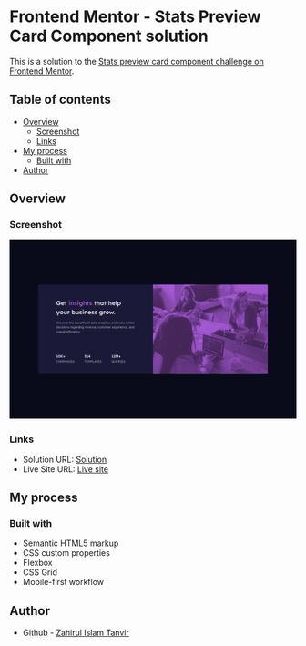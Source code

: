 # Frontend Mentor - Stats Preview Card Component solution

This is a solution to the [Stats preview card component challenge on Frontend Mentor](https://www.frontendmentor.io/challenges/stats-preview-card-component-8JqbgoU62).

## Table of contents

- [Overview](#overview)
  - [Screenshot](#screenshot)
  - [Links](#links)
- [My process](#my-process)
  - [Built with](#built-with)
- [Author](#author)

## Overview

### Screenshot

![](./screenshoot/desktop.png)

### Links

- Solution URL: [Solution](https://github.com/ZTanvir/fem-stats-preview-card-component)
- Live Site URL: [Live site](https://ztanvir.github.io/fem-stats-preview-card-component/)

## My process

### Built with

- Semantic HTML5 markup
- CSS custom properties
- Flexbox
- CSS Grid
- Mobile-first workflow

## Author

- Github - [Zahirul Islam Tanvir](https://github.com/ZTanvir)
